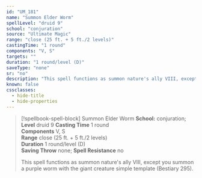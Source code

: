 ```yaml
---
id: "UM_181"
name: "Summon Elder Worm"
spellLevel: "druid 9"
school: "conjuration"
source: "Ultimate Magic"
range: "close (25 ft. + 5 ft./2 levels)"
castingTime: "1 round"
components: "V, S"
targets: ""
duration: "1 round/level (D)"
saveType: "none"
sr: "no"
description: "This spell functions as summon nature's ally VIII, except you summon a purple worm with the giant creature simple template (Bestiary 295)."
known: false
cssclasses:
  - hide-title
  - hide-properties
---
```


> [!spellbook-spell-block] Summon Elder Worm
> **School:** conjuration; **Level** druid 9
> **Casting Time** 1 round  
> **Components** V, S  
> **Range** close (25 ft. + 5 ft./2 levels)  
> **Duration** 1 round/level (D)  
> **Saving Throw** none; **Spell Resistance** no
> 
> This spell functions as summon nature's ally VIII, except you summon a purple worm with the giant creature simple template (Bestiary 295).